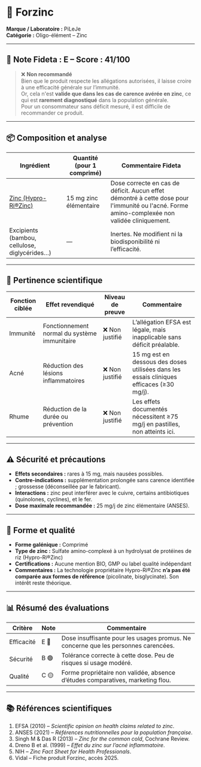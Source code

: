 # 💊 Forzinc  
**Marque / Laboratoire :** PiLeJe  
**Catégorie :** Oligo-élément – Zinc  

---

## 🔴 Note Fideta : **E** – Score : **41/100**

> ❌ **Non recommandé**  
> Bien que le produit respecte les allégations autorisées, il laisse croire à une efficacité générale sur l’immunité.  
> Or, cela n'est **valide que dans les cas de carence avérée en zinc**, ce qui est **rarement diagnostiqué** dans la population générale.  
> Pour un consommateur sans déficit mesuré, il est difficile de recommander ce produit.

---

## 📦 Composition et analyse

| Ingrédient                                              | Quantité (pour 1 comprimé) | Commentaire Fideta                                                                 |
|----------------------------------------------------------|-----------------------------|------------------------------------------------------------------------------------|
| [Zinc (Hypro-Ri®Zinc)](/docs/principes/fiche_zinc)       | 15 mg zinc élémentaire      | Dose correcte en cas de déficit. Aucun effet démontré à cette dose pour l'immunité ou l'acné. Forme amino-complexée non validée cliniquement. |
| Excipients (bambou, cellulose, diglycérides…)            | —                           | Inertes. Ne modifient ni la biodisponibilité ni l’efficacité.                    |

---

## 🎯 Pertinence scientifique

| Fonction ciblée        | Effet revendiqué                       | Niveau de preuve | Commentaire |
|------------------------|----------------------------------------|------------------|-------------|
| Immunité               | Fonctionnement normal du système immunitaire | ❌ Non justifié  | L’allégation EFSA est légale, mais inapplicable sans déficit préalable. |
| Acné                   | Réduction des lésions inflammatoires   | ❌ Non justifié  | 15 mg est en dessous des doses utilisées dans les essais cliniques efficaces (≥30 mg/j). |
| Rhume                  | Réduction de la durée ou prévention    | ❌ Non justifié  | Les effets documentés nécessitent ≥75 mg/j en pastilles, non atteints ici. |

---

## ⚠️ Sécurité et précautions

- **Effets secondaires :** rares à 15 mg, mais nausées possibles.  
- **Contre-indications :** supplémentation prolongée sans carence identifiée ; grossesse (déconseillée par le fabricant).  
- **Interactions :** zinc peut interférer avec le cuivre, certains antibiotiques (quinolones, cyclines), et le fer.  
- **Dose maximale recommandée :** 25 mg/j de zinc élémentaire (ANSES).

---

## 🧪 Forme et qualité

- **Forme galénique :** Comprimé  
- **Type de zinc :** Sulfate amino-complexé à un hydrolysat de protéines de riz (Hypro-Ri®Zinc)  
- **Certifications :** Aucune mention BIO, GMP ou label qualité indépendant  
- **Commentaires :** La technologie propriétaire Hypro-Ri®Zinc **n’a pas été comparée aux formes de référence** (picolinate, bisglycinate). Son intérêt reste théorique.

---

## 📊 Résumé des évaluations

| Critère     | Note | Commentaire                                                                 |
|-------------|------|------------------------------------------------------------------------------|
| Efficacité  | E 🔴   | Dose insuffisante pour les usages promus. Ne concerne que les personnes carencées. |
| Sécurité    | B 🟢  | Tolérance correcte à cette dose. Peu de risques si usage modéré.            |
| Qualité     | C 🟡  | Forme propriétaire non validée, absence d’études comparatives, marketing flou.   |

---

## 📚 Références scientifiques

1. EFSA (2010) – _Scientific opinion on health claims related to zinc_.  
2. ANSES (2021) – _Références nutritionnelles pour la population française_.  
3. Singh M & Das R (2013) – _Zinc for the common cold_, Cochrane Review.  
4. Dreno B et al. (1999) – _Effet du zinc sur l’acné inflammatoire_.  
5. NIH – _Zinc Fact Sheet for Health Professionals_.  
6. Vidal – Fiche produit Forzinc, accès 2025.
